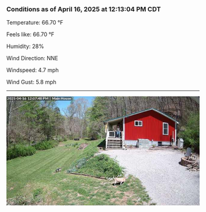### Conditions as of April 16, 2025 at 12:13:04 PM CDT 

Temperature: 66.70 &deg;F

Feels like: 66.70 &deg;F

Humidity: 28%

Wind Direction: NNE

Windspeed: 4.7 mph

Wind Gust: 5.8 mph

---

<img src="./images/latest.jpeg"/>

